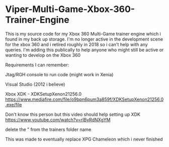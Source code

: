 # Viper-Multi-Game-Xbox-360-Trainer-Engine
This is my source code for my Xbox 360 Multi-Game trainer engine which i found in my back up storage. I'm no longer active in the development scene for the xbox 360 and i retired roughly in 2018 so i can't help with any queries. I'm adding this publically to help anyone who might still be active or wanting to develop on the Xbox 360

Requirements I can remember:

Jtag/RGH console to run code (might work in Xenia)

Visual Studio (2012 i believe)

Xbox XDK - XDKSetupXenon21256.0 https://www.mediafire.com/file/o9bpn6pum3a859f/XDKSetupXenon21256.0.exe/file

Don't know this person but this video should help setting up XDK https://www.youtube.com/watch?v=rIByRdNXgYM

delete the " from the trainers folder name

This was made to eventually replace XPG Chameleon which i never finished
